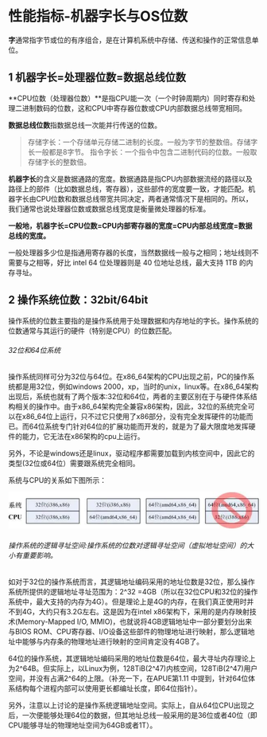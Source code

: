 ﻿# 性能指标-机器字长与OS位数

**字**通常指字节或位的有序组合，是在计算机系统中存储、传送和操作的正常信息单位。

## 1 机器字长=处理器位数=数据总线位数 ##

**CPU位数（处理器位数）**是指CPU能一次（一个时钟周期内）同时寄存和处理二进制数码的位数，这和CPU中寄存器位数或CPU内部数据总线带宽相同。

**数据总线位数**指数据总线一次能并行传送的位数。

> 存储字长：一个存储单元存储二进制的长度。一般为字节的整数倍。存储字长一般都是8字节。
> 指令字长：一个指令中包含二进制代码的位数。一般取存储字长的整数倍。

**机器字长**的含义是数据通路的宽度。数据通路是指CPU内部数据流经的路径以及路径上的部件（比如数据总线，寄存器），这些部件的宽度要一致，才能匹配。机器字长由CPU位数和数据总线带宽共同决定，两者通常情况下是相同的。所以，我们通常也说处理器位数或数据总线宽度是衡量微处理器的标准。

**一般地，机器字长=CPU位数=CPU内部寄存器的宽度=CPU内部总线宽度=数据总线的宽度。**

一般处理器多少位是指通用寄存器的长度，当然数据线一般与之相同；地址线则不需要与之相等，好比 intel 64 位处理器则是 40 位地址总线，最大支持 1TB 的内存寻址。

## 2 操作系统位数：32bit/64bit ##

操作系统的位数主要指的是操作系统用于处理数据和内存地址的字长。操作系统的位数通常与其运行的硬件（特别是CPU）的位数匹配。

###### 32位和64位系统 ######

操作系统同样可分为32位与64位。在x86_64架构的CPU出现之前，PC的操作系统都是用32位，例如windows 2000，xp，当时的unix，linux等。在x86_64架构出现后，系统也就有了两个版本:32位和64位，两者的主要区别在于与硬件体系结构相关的操作中。由于x86_64架构完全兼容x86架构，因此，32位的系统完全可以在x86_64位上运行，只不过它只使用了x86部分，没有完全发挥硬件的功能而已。而64位系统专门针对64位的扩展功能而开发的，就是为了最大限度地发挥硬件的能力，它无法在x86架构的cpu上运行。

另外，不论是windows还是linux，驱动程序都需要加载到内核空间中，因此它的类型(32位或64位）需要跟系统完全相同。

系统与CPU的关系如下图所示：

![](https://raw.githubusercontent.com/yixy4app/images/picgo/202208272121185.jpg)

###### 操作系统的逻辑寻址空间:操作系统的位数对逻辑寻址空间（虚拟地址空间）的大小有重要影响。 ######

如对于32位的操作系统而言，其逻辑地址编码采用的地址位数是32位，那么操作系统所提供的逻辑地址寻址范围为：2^32 =4GB（所以在32位CPU和32位的操作系统中，最大支持的内存为4G）。但是理论上是4G的内存，在我们真正使用时并不到4G，大约只有3.2G左右。这是因为在intel x86架构下，采用的是内存映射技术(Memory-Mapped I/O, MMIO)，也就说将4GB逻辑地址中一部分要划分出来与BIOS ROM、CPU寄存器、I/O设备这些部件的物理地址进行映射，那么逻辑地址中能够与内存条的物理地址进行映射的空间肯定没有4GB了。

64位的操作系统，其逻辑地址编码采用的地址位数是64位，最大寻址内存理论上为2^64B。但实际上，以Linux为例，128TiB(2^47)内核空间，128TiB(2^47)用户空间，并没有占满2^64的上限。（补充一下，在APUE第1.11 中提到，针对64位体系结构每个进程内部可以使用更长都编址长度，即64位指针）。

另外，注意以上讨论的是操作系统逻辑地址空间。实际上，自从64位CPU出现之后，一次便能够处理64位的数据，但其地址总线一般采用的是36位或者40位（即CPU能够寻址的物理地址空间为64GB或者1T）。

